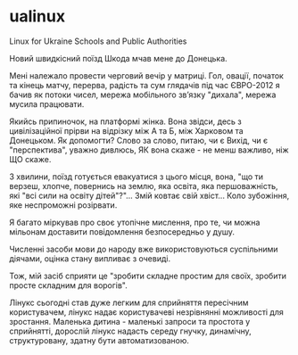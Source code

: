 ualinux
=======

Linux for Ukraine Schools and Public Authorities

Новий швидкісний поїзд Шкода мчав мене до Донецька.

Мені належало провести черговий вечір у матриці.
Гол, овації, початок та кінець матчу, перерва, радість та сум глядачів під час ЄВРО-2012 я бачив як потоки чисел, мережа мобільного зв’язку "дихала", мережа мусила працювати.

Якийсь припиночок, на платформі жінка. Вона звідси, десь з цивілізаційної прірви на відрізку між А та Б, між Харковом та Донецьком.
Як допомогти? Слово за слово, питаю, чи є Вихід, чи є "перспектива", уважно дивлюсь, ЯК вона скаже - не менш важливо, ніж ЩО скаже.

3 хвилини, поїзд готується евакуатися з цього місця, вона, "що ти верзеш, хлопче, повернись на землю, яка освіта, яка першоважність, які "всі сили на освіту дітей"?"...
Змій ковтає свій хвіст... Коло зубожіння, яке неспроможні розірвати.

Я багато міркував про своє утопічне мислення, про те, чи можна мільонам доставити повідомлення безпосередньо у душу.

Численні засоби мови до народу вже використовуються суспільними діячами, оцінка стану випливає з очевиді.

Тож, мій засіб сприяти це "зробити складне простим для своїх, зробити просте складним для ворогів".

Лінукс сьогодні став дуже легким для сприйняття пересічним користувачем, лінукс надає користувачеві незрівнянні можливості для зростання.
Маленька дитина - маленькі запроси та простота у сприйнятті, дорослій лінукс надасть середу гнучку, динамічну, структуровану, здатну бути автоматизованою.
